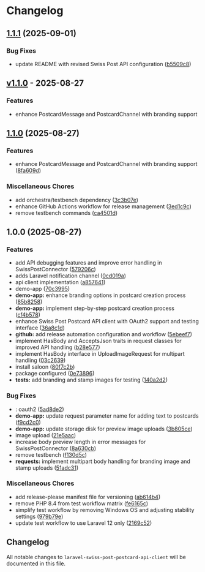 # Changelog

## [1.1.1](https://github.com/gigerIT/laravel-swiss-post-postcard-api-client/compare/v1.1.0...v1.1.1) (2025-09-01)


### Bug Fixes

* update README with revised Swiss Post API configuration ([b5509c8](https://github.com/gigerIT/laravel-swiss-post-postcard-api-client/commit/b5509c8dbacc2f588156ff5d1f17e12746049681))

## [v1.1.0](https://github.com/gigerIT/laravel-swiss-post-postcard-api-client/compare/v1.1.0...v1.1.0) - 2025-08-27

### Features

- enhance PostcardMessage and PostcardChannel with branding support

## [1.1.0](https://github.com/gigerIT/laravel-swiss-post-postcard-api-client/compare/v1.0.0...v1.1.0) (2025-08-27)

### Features

* enhance PostcardMessage and PostcardChannel with branding support ([8fa609d](https://github.com/gigerIT/laravel-swiss-post-postcard-api-client/commit/8fa609d5767982f89a37516ca14643abe38a5d19))

### Miscellaneous Chores

* add orchestra/testbench dependency ([3c3b07e](https://github.com/gigerIT/laravel-swiss-post-postcard-api-client/commit/3c3b07e95f124d14812cad6cd0149f2234025653))
* enhance GitHub Actions workflow for release management ([3ed1c9c](https://github.com/gigerIT/laravel-swiss-post-postcard-api-client/commit/3ed1c9c1d9f5c73935ce32a38f43614c8f607044))
* remove testbench commands ([ca4501d](https://github.com/gigerIT/laravel-swiss-post-postcard-api-client/commit/ca4501d50c307ee81083272bb9222c5fce5bc33b))

## 1.0.0 (2025-08-27)

### Features

* add API debugging features and improve error handling in SwissPostConnector ([579206c](https://github.com/gigerIT/laravel-swiss-post-postcard-api-client/commit/579206c5d9f23785ae1a623631978164dee9b54a))
* adds Laravel notification channel ([0cd019a](https://github.com/gigerIT/laravel-swiss-post-postcard-api-client/commit/0cd019a679f27e36afc61baa4609e682fe3dca60))
* api client implementation ([a857641](https://github.com/gigerIT/laravel-swiss-post-postcard-api-client/commit/a857641732577132721718a1637c7caad00a596a))
* demo-app ([70c3995](https://github.com/gigerIT/laravel-swiss-post-postcard-api-client/commit/70c3995ca77a3f941a5dea7774885c75482ef0a0))
* **demo-app:** enhance branding options in postcard creation process ([85b8258](https://github.com/gigerIT/laravel-swiss-post-postcard-api-client/commit/85b8258035a213cc50132b1d93bbf5a69195d6d9))
* **demo-app:** implement step-by-step postcard creation process ([cf4b578](https://github.com/gigerIT/laravel-swiss-post-postcard-api-client/commit/cf4b578b8ce50524a37f1c26fbed8347974f943d))
* enhance Swiss Post Postcard API client with OAuth2 support and testing interface ([36a8c1d](https://github.com/gigerIT/laravel-swiss-post-postcard-api-client/commit/36a8c1d2d333289862d14dd674df9ed1f8761c3b))
* **github:** add release automation configuration and workflow ([5ebeef7](https://github.com/gigerIT/laravel-swiss-post-postcard-api-client/commit/5ebeef7291fae30a0de727c5147b64c4272d937e))
* implement HasBody and AcceptsJson traits in request classes for improved API handling ([b28e577](https://github.com/gigerIT/laravel-swiss-post-postcard-api-client/commit/b28e57777ba10054f3cad35bfcc4568c3154d66f))
* implement HasBody interface in UploadImageRequest for multipart handling ([03c2639](https://github.com/gigerIT/laravel-swiss-post-postcard-api-client/commit/03c26396b279a97f8897646736c8751bf0a69dd9))
* install saloon ([80f7c2b](https://github.com/gigerIT/laravel-swiss-post-postcard-api-client/commit/80f7c2b766736051b4f20a29ab85fe736f5a769e))
* package configured ([0e73896](https://github.com/gigerIT/laravel-swiss-post-postcard-api-client/commit/0e738963526da947358726f1caabb3a2b763f03a))
* **tests:** add branding and stamp images for testing ([140a2d2](https://github.com/gigerIT/laravel-swiss-post-postcard-api-client/commit/140a2d210b3099e24cedc935f3712f4161cca7f1))

### Bug Fixes

* : oauth2 ([5ad8de2](https://github.com/gigerIT/laravel-swiss-post-postcard-api-client/commit/5ad8de2bcda6960f8d5d6470da53c115b4056c56))
* **demo-app:** update request parameter name for adding text to postcards ([f9cd2c0](https://github.com/gigerIT/laravel-swiss-post-postcard-api-client/commit/f9cd2c0ecd5dcadaf9ccaf43ac379dc5646e7150))
* **demo-app:** update storage disk for preview image uploads ([3b805ce](https://github.com/gigerIT/laravel-swiss-post-postcard-api-client/commit/3b805ceed9af2e9d06564962a5407417c401c0a0))
* image upload ([21e5aac](https://github.com/gigerIT/laravel-swiss-post-postcard-api-client/commit/21e5aacdad90684e75808c249dba82e78b346514))
* increase body preview length in error messages for SwissPostConnector ([8a630cb](https://github.com/gigerIT/laravel-swiss-post-postcard-api-client/commit/8a630cb7cfd209f078fd6d561ca9b4f40b2b489b))
* remove testbench ([f130d5c](https://github.com/gigerIT/laravel-swiss-post-postcard-api-client/commit/f130d5c64f12b06271c47ab22fe5d690d56fdf15))
* **requests:** implement multipart body handling for branding image and stamp uploads ([51adc31](https://github.com/gigerIT/laravel-swiss-post-postcard-api-client/commit/51adc31513d134e78b9153352927e85a1493517e))

### Miscellaneous Chores

* add release-please manifest file for versioning ([ab614b4](https://github.com/gigerIT/laravel-swiss-post-postcard-api-client/commit/ab614b41c3c677bb2fcf0bb3cc43e1fd21ed358b))
* remove PHP 8.4 from test workflow matrix ([fe6165c](https://github.com/gigerIT/laravel-swiss-post-postcard-api-client/commit/fe6165c9b1dadc76b909c5663491462153f88b31))
* simplify test workflow by removing Windows OS and adjusting stability settings ([979b79e](https://github.com/gigerIT/laravel-swiss-post-postcard-api-client/commit/979b79e049b156b9793e3cc08726ddcaad1e83f9))
* update test workflow to use Laravel 12 only ([2169c52](https://github.com/gigerIT/laravel-swiss-post-postcard-api-client/commit/2169c52ed557e57bf88c694e2ebd98a3b3c360c9))

## Changelog

All notable changes to `laravel-swiss-post-postcard-api-client` will be documented in this file.

